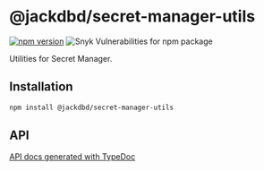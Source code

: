 # @jackdbd/secret-manager-utils

[![npm version](https://badge.fury.io/js/@jackdbd%2Ffirestore-utils.svg)](https://badge.fury.io/js/@jackdbd%2Fsecret-manager-utils)
![Snyk Vulnerabilities for npm package](https://img.shields.io/snyk/vulnerabilities/npm/@jackdbd%2Fsecret-manager-utils)

Utilities for Secret Manager.

## Installation

```sh
npm install @jackdbd/secret-manager-utils
```

## API

[API docs generated with TypeDoc](https://jackdbd.github.io/calderone/secret-manager-utils/)
